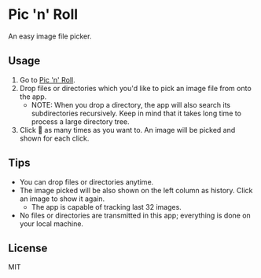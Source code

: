 # Pic 'n' Roll

An easy image file picker.

## Usage

1. Go to [Pic 'n' Roll](https://keyfox.github.io/pic-n-roll/).
1. Drop files or directories which you'd like to pick an image file from onto the app.
   - NOTE: When you drop a directory, the app will also search its subdirectories recursively.
     Keep in mind that it takes long time to process a large directory tree.
1. Click 🎲 as many times as you want to. An image will be picked and shown for each click.

## Tips

- You can drop files or directories anytime.
- The image picked will be also shown on the left column as history.
  Click an image to show it again.
  - The app is capable of tracking last 32 images.
- No files or directories are transmitted in this app;
  everything is done on your local machine.

## License

MIT
